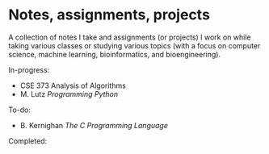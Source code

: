 # Notes, assignments, projects

A collection of notes I take and assignments (or projects) I work on while taking various classes or studying various topics (with a focus on computer science, machine learning, bioinformatics, and bioengineering).

In-progress:
- CSE 373 Analysis of Algorithms
- M. Lutz *Programming Python*

To-do:
- B. Kernighan *The C Programming Language*

Completed: